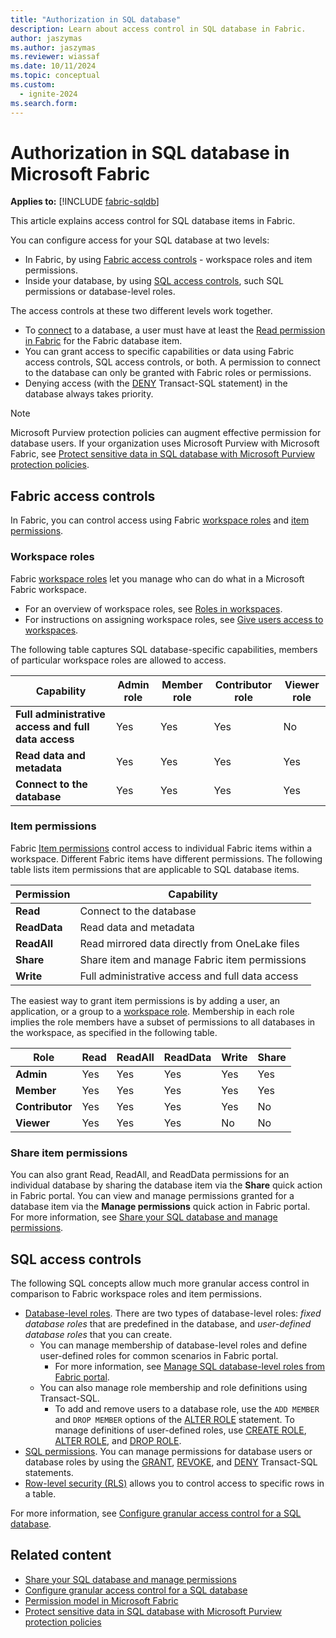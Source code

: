 ```yaml
---
title: "Authorization in SQL database"
description: Learn about access control in SQL database in Fabric.
author: jaszymas
ms.author: jaszymas
ms.reviewer: wiassaf
ms.date: 10/11/2024
ms.topic: conceptual
ms.custom:
  - ignite-2024
ms.search.form:
---
```

# Authorization in SQL database in Microsoft Fabric

**Applies to:** [!INCLUDE [fabric-sqldb](../includes/applies-to-version/fabric-sqldb.md)]

This article explains access control for SQL database items in Fabric.

You can configure access for your SQL database at two levels:

- In Fabric, by using [Fabric access controls](#fabric-access-controls) - workspace roles and item permissions.
- Inside your database, by using [SQL access controls](#sql-access-controls), such SQL permissions or database-level roles.

The access controls at these two different levels work together.

- To [connect](connect.md) to a database, a user must have at least the [Read permission in Fabric](#item-permissions) for the Fabric database item.
- You can grant access to specific capabilities or data using Fabric access controls, SQL access controls, or both. A permission to connect to the database can only be granted with Fabric roles or permissions.
- Denying access (with the [DENY](/sql/t-sql/statements/deny-transact-sql?view=fabric&preserve-view=true) Transact-SQL statement) in the database always takes priority.

> [!NOTE]
> Microsoft Purview protection policies can augment effective permission for database users. If your organization uses Microsoft Purview with Microsoft Fabric, see [Protect sensitive data in SQL database with Microsoft Purview protection policies](protect-databases-with-protection-policies.md).


## Fabric access controls

In Fabric, you can control access using Fabric [workspace roles](/fabric/security/permission-model#workspace-roles) and [item permissions](/fabric/security/permission-model#item-permissions).

### Workspace roles

Fabric [workspace roles](/fabric/security/permission-model#workspace-roles) let you manage who can do what in a Microsoft Fabric workspace.

- For an overview of workspace roles, see [Roles in workspaces](../../get-started/roles-workspaces.md).
- For instructions on assigning workspace roles, see [Give users access to workspaces](../../get-started/give-access-workspaces.md).

The following table captures SQL database-specific capabilities, members of particular workspace roles are allowed to access.

| Capability | Admin role | Member role | Contributor role | Viewer role |
| ---------- | ----- | ------ | ----------- | -------- |
| **Full administrative access and full data access** | Yes | Yes | Yes | No |
| **Read data and metadata** | Yes | Yes | Yes | Yes |
| **Connect to the database** | Yes | Yes | Yes | Yes |

### Item permissions

Fabric [Item permissions](/fabric/security/permission-model#item-permissions) control access to individual Fabric items within a workspace. Different Fabric items have different permissions. The following table lists item permissions that are applicable to SQL database items.

| Permission | Capability |
| ---------- | ---------- |
| **Read**       | Connect to the database |
| **ReadData**   | Read data and metadata |
| **ReadAll**    | Read mirrored data directly from OneLake files |
| **Share**      | Share item and manage Fabric item permissions |
| **Write**      | Full administrative access and full data access |

The easiest way to grant item permissions is by adding a user, an application, or a group to a [workspace role](#workspace-roles). Membership in each role implies the role members have a subset of permissions to all databases in the workspace, as specified in the following table.

| Role            | Read     | ReadAll | ReadData | Write    | Share    |
| --------------- | -------- | ------- | -------- | -------- | -------- |
| **Admin**           | Yes | Yes| Yes | Yes | Yes |
| **Member**          | Yes | Yes| Yes | Yes | Yes |
| **Contributor**     | Yes | Yes| Yes | Yes | No |
| **Viewer**          | Yes | Yes| Yes | No | No |

### Share item permissions

You can also grant Read, ReadAll, and ReadData permissions for an individual database by sharing the database item via the **Share** quick action in Fabric portal. You can view and manage permissions granted for a database item via the **Manage permissions** quick action in Fabric portal. For more information, see [Share your SQL database and manage permissions](share-sql-manage-permission.md).

## SQL access controls

The following SQL concepts allow much more granular access control in comparison to Fabric workspace roles and item permissions.

- [Database-level roles](/sql/relational-databases/security/authentication-access/database-level-roles?view=fabric&preserve-view=true). There are two types of database-level roles: *fixed database roles* that are predefined in the database, and *user-defined database roles* that you can create.
   - You can manage membership of database-level roles and define user-defined roles for common scenarios in Fabric portal.
      - For more information, see [Manage SQL database-level roles from Fabric portal](configure-sql-access-controls.md#manage-sql-database-level-roles-from-fabric-portal).
   - You can also manage role membership and role definitions using Transact-SQL.
      - To add and remove users to a database role, use the `ADD MEMBER` and `DROP MEMBER` options of the [ALTER ROLE](/sql/t-sql/statements/alter-role-transact-sql?view=fabric&preserve-view=true) statement. To manage definitions of user-defined roles, use [CREATE ROLE](/sql/t-sql/statements/create-role-transact-sql?view=fabric&preserve-view=true), [ALTER ROLE](/sql/t-sql/statements/alter-role-transact-sql?view=fabric&preserve-view=true), and [DROP ROLE](/sql/t-sql/statements/drop-role-transact-sql?view=fabric&preserve-view=true).
- [SQL permissions](/sql/relational-databases/security/permissions-database-engine?view=fabric&preserve-view=true). You can manage permissions for database users or database roles by using the [GRANT](/sql/t-sql/statements/grant-transact-sql?view=fabric&preserve-view=true), [REVOKE](/sql/t-sql/statements/revoke-transact-sql?view=fabric&preserve-view=true), and [DENY](/sql/t-sql/statements/deny-transact-sql?view=fabric&preserve-view=true) Transact-SQL statements.
- [Row-level security (RLS)](/sql/relational-databases/security/row-level-security?view=fabric&preserve-view=true) allows you to control access to specific rows in a table.

For more information, see [Configure granular access control for a SQL database](configure-sql-access-controls.md).

## Related content

- [Share your SQL database and manage permissions](share-sql-manage-permission.md)
- [Configure granular access control for a SQL database](configure-sql-access-controls.md)
- [Permission model in Microsoft Fabric](../../security/permission-model.md)
- [Protect sensitive data in SQL database with Microsoft Purview protection policies](protect-databases-with-protection-policies.md)

